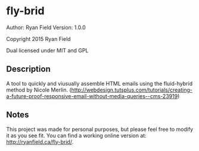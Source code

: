 fly-brid
=========
Author: Ryan Field
Version: 1.0.0

Copyright 2015 Ryan Field

Dual licensed under MIT and GPL


## Description

A tool to quickly and viusually assemble HTML emails using the fluid-hybrid method by Nicole Merlin.
(http://webdesign.tutsplus.com/tutorials/creating-a-future-proof-responsive-email-without-media-queries--cms-23919)

## Notes

This project was made for personal purposes, but please feel free to modify it as you see fit.
You can find a working online version at: http://ryanfield.ca/fly-brid/.